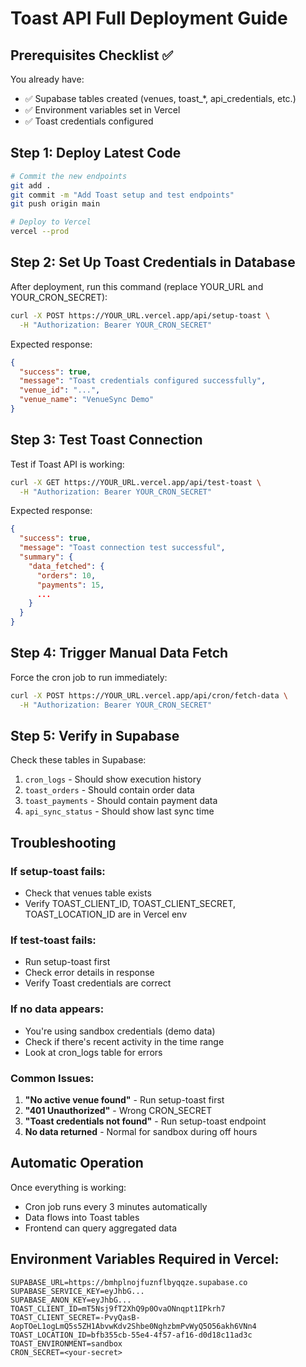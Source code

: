 # Toast API Full Deployment Guide

## Prerequisites Checklist ✅
You already have:
- ✅ Supabase tables created (venues, toast_*, api_credentials, etc.)
- ✅ Environment variables set in Vercel
- ✅ Toast credentials configured

## Step 1: Deploy Latest Code
```bash
# Commit the new endpoints
git add .
git commit -m "Add Toast setup and test endpoints"
git push origin main

# Deploy to Vercel
vercel --prod
```

## Step 2: Set Up Toast Credentials in Database
After deployment, run this command (replace YOUR_URL and YOUR_CRON_SECRET):

```bash
curl -X POST https://YOUR_URL.vercel.app/api/setup-toast \
  -H "Authorization: Bearer YOUR_CRON_SECRET"
```

Expected response:
```json
{
  "success": true,
  "message": "Toast credentials configured successfully",
  "venue_id": "...",
  "venue_name": "VenueSync Demo"
}
```

## Step 3: Test Toast Connection
Test if Toast API is working:

```bash
curl -X GET https://YOUR_URL.vercel.app/api/test-toast \
  -H "Authorization: Bearer YOUR_CRON_SECRET"
```

Expected response:
```json
{
  "success": true,
  "message": "Toast connection test successful",
  "summary": {
    "data_fetched": {
      "orders": 10,
      "payments": 15,
      ...
    }
  }
}
```

## Step 4: Trigger Manual Data Fetch
Force the cron job to run immediately:

```bash
curl -X POST https://YOUR_URL.vercel.app/api/cron/fetch-data \
  -H "Authorization: Bearer YOUR_CRON_SECRET"
```

## Step 5: Verify in Supabase
Check these tables in Supabase:
1. `cron_logs` - Should show execution history
2. `toast_orders` - Should contain order data
3. `toast_payments` - Should contain payment data
4. `api_sync_status` - Should show last sync time

## Troubleshooting

### If setup-toast fails:
- Check that venues table exists
- Verify TOAST_CLIENT_ID, TOAST_CLIENT_SECRET, TOAST_LOCATION_ID are in Vercel env

### If test-toast fails:
- Run setup-toast first
- Check error details in response
- Verify Toast credentials are correct

### If no data appears:
- You're using sandbox credentials (demo data)
- Check if there's recent activity in the time range
- Look at cron_logs table for errors

### Common Issues:
1. **"No active venue found"** - Run setup-toast first
2. **"401 Unauthorized"** - Wrong CRON_SECRET
3. **"Toast credentials not found"** - Run setup-toast endpoint
4. **No data returned** - Normal for sandbox during off hours

## Automatic Operation
Once everything is working:
- Cron job runs every 3 minutes automatically
- Data flows into Toast tables
- Frontend can query aggregated data

## Environment Variables Required in Vercel:
```
SUPABASE_URL=https://bmhplnojfuznflbyqqze.supabase.co
SUPABASE_SERVICE_KEY=eyJhbG...
SUPABASE_ANON_KEY=eyJhbG...
TOAST_CLIENT_ID=mT5Nsj9fT2XhQ9p0OvaONnqpt1IPkrh7
TOAST_CLIENT_SECRET=-PvyQasB-AopTOeL1ogLmQ5s5ZH1AbvwKdv2Shbe0NghzbmPvWyQ5O56akh6VNn4
TOAST_LOCATION_ID=bfb355cb-55e4-4f57-af16-d0d18c11ad3c
TOAST_ENVIRONMENT=sandbox
CRON_SECRET=<your-secret>
```